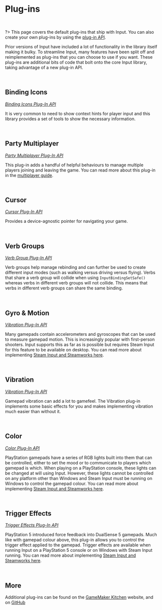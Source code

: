 # Plug-ins

&nbsp;

?> This page covers the default plug-ins that ship with Input. You can also create your own plug-ins by using the [plug-in API](Functions-(Plug-ins)).

Prior versions of Input have included a lot of functionality in the library itself making it bulky. To streamline Input, many features have been split off and reimplemented as plug-ins that you can choose to use if you want. These plug-ins are additional bits of code that bolt onto the core Input library, taking advantage of a new plug-in API.

&nbsp;

## Binding Icons

*[Binding Icons Plug-In API](Plug-in-Binding-Icons)*

It is very common to need to show context hints for player input and this library provides a set of tools to show the necessary information.

&nbsp;

## Party Multiplayer

*[Party Multiplayer Plug-In API](Plug-in-Party-Multiplayer)*

This plug-in adds a handful of helpful behaviours to manage multiple players joining and leaving the game. You can read more about this plug-in in the [multiplayer guide](Multiplayer-Guide).

&nbsp;

## Cursor

*[Cursor Plug-In API](Plug-in-Cursor)*

Provides a device-agnostic pointer for navigating your game.

&nbsp;

## Verb Groups

*[Verb Group Plug-In API](Plug-in-Verb-Groups)*

Verb groups help manage rebinding and can further be used to create different input modes (such as walking versus driving versus flying). Verbs that share a verb group will collide when using `InputBindingSetSafe()` whereas verbs in different verb groups will not collide. This means that verbs in different verb groups can share the same binding.

&nbsp;

## Gyro & Motion

*[Vibration Plug-In API](Plug-in-Gyro-Motion)*

Many gamepads contain accelerometers and gyroscopes that can be used to measure gamepad motion. This is increasingly popular with first-person shooters. Input supports this as far as is possible but requires Steam Input for this feature to be available on desktop. You can read more about implementing [Steam Input and Steamworks here](Steamworks).

&nbsp;

## Vibration

*[Vibration Plug-In API](Plug-in-Vibration)*

Gamepad vibration can add a lot to gamefeel. The Vibration plug-in implements some basic effects for you and makes implementing vibration much easier than without it.

&nbsp;

## Color

*[Color Plug-In API](Plug-in-Color)*

PlayStation gamepads have a series of RGB lights built into them that can be controlled, either to set the mood or to communicate to players which gamepad is which. When playing on a PlayStation console, these lights can be changed at will using Input. However, these lights cannot be controlled on any platform other than Windows and Steam Input must be running on Windows to control the gamepad colour. You can read more about implementing [Steam Input and Steamworks here](Steamworks).

&nbsp;

## Trigger Effects

*[Trigger Effects Plug-In API](Plug-in-Trigger-Effects)*

PlayStation 5 introduced force feedback into DualSense 5 gamepads. Much like with gamepad colour above, this plug-in allows you to control the trigger effect applied to the gamepad. Trigger effects are available when running Input on a PlayStation 5 console or on Windows with Steam Input running. You can read more about implementing [Steam Input and Steamworks here](Steamworks).

&nbsp;

## More

Additional plug-ins can be found on the [GameMaker Kitchen](https://www.gamemakerkitchen.com/libraries/offalynne/input/plugins/) website, and on [GitHub](https://github.com/topics/input-plugin)
